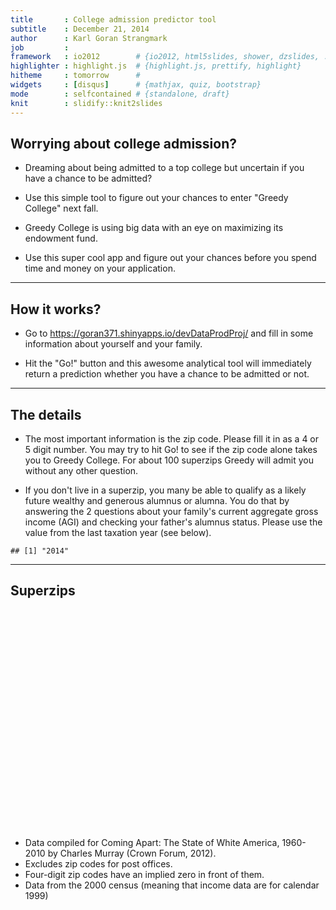 ```yaml
---
title       : College admission predictor tool  
subtitle    : December 21, 2014  
author      : Karl Goran Strangmark   
job         : 
framework   : io2012        # {io2012, html5slides, shower, dzslides, ...}
highlighter : highlight.js  # {highlight.js, prettify, highlight}
hitheme     : tomorrow      # 
widgets     : [disqus]      # {mathjax, quiz, bootstrap}
mode        : selfcontained # {standalone, draft}
knit        : slidify::knit2slides
---
```




## Worrying about college admission?

- Dreaming about being admitted to a top college but uncertain if you have a chance to be admitted?

- Use this simple tool to figure out your chances to enter "Greedy College" next fall.

- Greedy College is using big data with an eye on maximizing its endowment fund.

- Use this super cool app and figure out your chances before you spend time and money on your application.

---

## How it works?

- Go to https://goran371.shinyapps.io/devDataProdProj/ and fill in some information about yourself and your family.

- Hit the "Go!" button and this awesome analytical tool will immediately return a prediction whether you have a chance to be admitted or not.

---

## The details

- The most important information is the zip code. Please fill it in as a 4 or 5 digit number. You may try to hit Go! to see if the zip code alone takes you to Greedy College. For about 100 superzips Greedy will admit you without any other question.

- If you don't live in a superzip, you many be able to qualify as a likely future wealthy and generous alumnus or alumna. You do that by answering the 2 questions about your family's current aggregate gross income (AGI)  and checking your father's alumnus status. Please use the value from the last taxation year (see below).

```
## [1] "2014"
```

---

## Superzips

<!-- GeoMap generated in R 3.1.2 by googleVis 0.5.6 package -->
<!-- Sun Dec 21 12:23:01 2014 -->


<!-- jsHeader -->
<script type="text/javascript">
 
// jsData 
function gvisDataGeoMapID504c27cd6040 () {
var data = new google.visualization.DataTable();
var datajson =
[
 [
 42.088128,
-87.716,
1,
"Kenilworth" 
],
[
 42.130976,
-87.76252,
2,
"Glencoe" 
],
[
 40.73915,
-74.32749,
3,
"Short Hills" 
],
[
 37.458615,
-122.20009,
4,
"Atherton" 
],
[
 41.167455,
-73.77597,
5,
"Chappaqua" 
],
[
 40.042444,
-75.28002,
6,
"Gladwyne" 
],
[
 37.374421,
-122.213,
7,
"Portola Valley" 
],
[
 33.016492,
-117.20264,
8,
"Rancho Santa Fe" 
],
[
 42.358663,
-71.28831,
9,
"Weston" 
],
[
 41.037203,
-73.71588,
10,
"Purchase" 
],
[
 33.86427,
-84.41972,
11,
"Atlanta" 
],
[
 40.038477,
-75.3473,
12,
"Villanova" 
],
[
 42.357903,
-71.06408,
13,
"Boston" 
],
[
 40.827499,
-74.28091,
14,
"Essex Fells" 
],
[
 40.787368,
-73.60119,
15,
"Old Westbury" 
],
[
 41.150146,
-73.49178,
16,
"New Canaan" 
],
[
 41.269072,
-73.60493,
17,
"Cross River" 
],
[
 34.036759,
-118.50121,
18,
"Santa Monica" 
],
[
 41.075663,
-73.48294,
19,
"Darien" 
],
[
 26.759514,
-82.26351,
20,
"Boca Grande" 
],
[
 34.101007,
-118.45077,
21,
"Los Angeles" 
],
[
 40.769334,
-73.94893,
22,
"New York" 
],
[
 40.775477,
-73.9905,
23,
"New York" 
],
[
 42.104127,
-87.75016,
24,
"Winnetka" 
],
[
 42.325247,
-71.2319,
25,
"Waban" 
],
[
 42.238087,
-87.86093,
26,
"Lake Forest" 
],
[
 41.212954,
-73.58409,
27,
"Pound Ridge" 
],
[
 41.216454,
-73.37308,
28,
"Weston" 
],
[
 37.37714,
-122.12412,
29,
"Los Altos" 
],
[
 42.23888,
-71.28241,
30,
"Dover" 
],
[
 41.195778,
-73.62777,
31,
"Bedford" 
],
[
 38.546306,
-121.68682,
32,
"El Macero" 
],
[
 39.003809,
-77.30165,
33,
"Great Falls" 
],
[
 30.359935,
-97.83125,
34,
"Austin" 
],
[
 34.050505,
-118.53374,
35,
"Pacific Palisades" 
],
[
 40.696601,
-74.63781,
36,
"Far Hills" 
],
[
 40.892021,
-74.44022,
37,
"Mountain Lakes" 
],
[
 40.776777,
-73.9541,
38,
"New York" 
],
[
 42.5286,
-71.35084,
39,
"Carlisle" 
],
[
 41.201446,
-73.43758,
40,
"Wilton" 
],
[
 29.717529,
-95.42821,
41,
"Houston" 
],
[
 40.759015,
-73.96732,
42,
"New York" 
],
[
 32.862876,
-96.7904,
43,
"Dallas" 
],
[
 33.610717,
-117.8325,
44,
"Newport Coast" 
],
[
 35.197643,
-80.82752,
45,
"Charlotte" 
],
[
 40.76842,
-73.96045,
46,
"New York" 
],
[
 37.443688,
-122.15071,
47,
"Palo Alto" 
],
[
 41.146297,
-73.83311,
48,
"Briarcliff Manor" 
],
[
 38.958377,
-77.11425,
49,
"Bethesda" 
],
[
 39.035028,
-77.19995,
50,
"Potomac" 
],
[
 40.933089,
-73.75615,
51,
"Larchmont" 
],
[
 38.645802,
-90.37687,
52,
"Saint Louis" 
],
[
 32.836094,
-96.79524,
53,
"Dallas" 
],
[
 47.626571,
-122.2328,
54,
"Medina" 
],
[
 40.98845,
-73.79716,
55,
"Scarsdale" 
],
[
 41.066196,
-73.43819,
56,
"Norwalk" 
],
[
 41.140896,
-73.35178,
57,
"Westport" 
],
[
 37.270543,
-122.02305,
58,
"Saratoga" 
],
[
 42.313329,
-71.27649,
59,
"Wellesley Hills" 
],
[
 38.97511,
-77.15928,
60,
"Cabin John" 
],
[
 37.228594,
-121.98396,
61,
"Los Gatos" 
],
[
 38.93276,
-77.1677,
62,
"McLean" 
],
[
 37.353741,
-122.08717,
63,
"Los Altos" 
],
[
 38.913961,
-77.07179,
64,
"Washington" 
],
[
 40.707467,
-74.0178,
65,
"New York" 
],
[
 40.793839,
-73.65156,
66,
"Roslyn" 
],
[
 38.94081,
-77.08723,
67,
"Washington" 
],
[
 40.844199,
-74.20218,
68,
"Montclair" 
],
[
 38.97986,
-77.08079,
69,
"Chevy Chase" 
],
[
 41.033347,
-73.56804,
70,
"Old Greenwich" 
],
[
 42.34713,
-71.08234,
71,
"Boston" 
],
[
 41.532584,
-81.41052,
72,
"Gates Mills" 
],
[
 40.292358,
-74.60902,
73,
"Princeton Junction" 
],
[
 42.425537,
-71.30316,
74,
"Lincoln" 
],
[
 37.856683,
-122.02488,
75,
"Alamo" 
],
[
 42.231025,
-71.37202,
76,
"Sherborn" 
],
[
 40.786387,
-73.97709,
77,
"New York" 
],
[
 38.88619,
-77.32402,
78,
"Oakton" 
],
[
 37.892476,
-122.47541,
79,
"Belvedere Tiburon" 
],
[
 41.922682,
-87.65432,
80,
"Chicago" 
],
[
 37.804064,
-121.91202,
81,
"Danville" 
],
[
 40.410155,
-74.70726,
82,
"Skillman" 
],
[
 41.001695,
-74.10239,
83,
"Ho Ho Kus" 
],
[
 40.946805,
-73.78797,
84,
"Wykagyl" 
],
[
 38.996842,
-77.13519,
85,
"Bethesda" 
],
[
 37.878625,
-122.18296,
86,
"Orinda" 
],
[
 40.796752,
-73.68935,
87,
"Manhasset" 
],
[
 38.934866,
-77.06039,
88,
"Washington" 
],
[
 41.886456,
-87.62325,
89,
"Chicago" 
],
[
 37.801028,
-122.43836,
90,
"San Francisco" 
],
[
 38.760747,
-77.31684,
91,
"Fairfax Station" 
],
[
 41.199502,
-73.79269,
92,
"Millwood" 
],
[
 40.699226,
-74.04118,
93,
"New York" 
],
[
 34.067409,
-118.47528,
94,
"Los Angeles" 
],
[
 40.782767,
-74.59529,
95,
"Mendham" 
],
[
 33.544596,
-111.95645,
96,
"Paradise Valley" 
],
[
 34.088808,
-118.40612,
97,
"Beverly Hills" 
],
[
 38.922478,
-77.2566,
98,
"Vienna" 
],
[
 38.646981,
-90.63155,
99,
"Chesterfield" 
],
[
 40.714754,
-74.00721,
100,
"New York" 
] 
];
data.addColumn('number','Latitude');
data.addColumn('number','Longitude');
data.addColumn('number','rank');
data.addColumn('string','city');
data.addRows(datajson);
return(data);
}
 
// jsDrawChart
function drawChartGeoMapID504c27cd6040() {
var data = gvisDataGeoMapID504c27cd6040();
var options = {};
options["dataMode"] = "markers";
options["width"] =    556;
options["height"] =    350;
options["region"] = "US";
options["colors"] = [0xFF8747, 0xFFB581, 0xc06000];

    var chart = new google.visualization.GeoMap(
    document.getElementById('GeoMapID504c27cd6040')
    );
    chart.draw(data,options);
    

}
  
 
// jsDisplayChart
(function() {
var pkgs = window.__gvisPackages = window.__gvisPackages || [];
var callbacks = window.__gvisCallbacks = window.__gvisCallbacks || [];
var chartid = "geomap";
  
// Manually see if chartid is in pkgs (not all browsers support Array.indexOf)
var i, newPackage = true;
for (i = 0; newPackage && i < pkgs.length; i++) {
if (pkgs[i] === chartid)
newPackage = false;
}
if (newPackage)
  pkgs.push(chartid);
  
// Add the drawChart function to the global list of callbacks
callbacks.push(drawChartGeoMapID504c27cd6040);
})();
function displayChartGeoMapID504c27cd6040() {
  var pkgs = window.__gvisPackages = window.__gvisPackages || [];
  var callbacks = window.__gvisCallbacks = window.__gvisCallbacks || [];
  window.clearTimeout(window.__gvisLoad);
  // The timeout is set to 100 because otherwise the container div we are
  // targeting might not be part of the document yet
  window.__gvisLoad = setTimeout(function() {
  var pkgCount = pkgs.length;
  google.load("visualization", "1", { packages:pkgs, callback: function() {
  if (pkgCount != pkgs.length) {
  // Race condition where another setTimeout call snuck in after us; if
  // that call added a package, we must not shift its callback
  return;
}
while (callbacks.length > 0)
callbacks.shift()();
} });
}, 100);
}
 
// jsFooter
</script>
 
<!-- jsChart -->  
<script type="text/javascript" src="https://www.google.com/jsapi?callback=displayChartGeoMapID504c27cd6040"></script>
 
<!-- divChart -->
  
<div id="GeoMapID504c27cd6040" 
  style="width: 556; height: 350;">
</div>

- Data compiled for Coming Apart: The State of White America, 1960-2010 by Charles Murray (Crown Forum, 2012).  
- Excludes zip codes for post offices.  
- Four-digit zip codes have an implied zero in front of them.  
- Data from the 2000 census (meaning that income data are for calendar 1999)  

